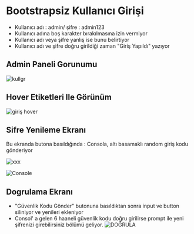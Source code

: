 # Bootstrapsiz Kullanıcı Girişi

- Kullanıcı adı : admin/ şifre : admin123
- Kullanıcı adına boş karakter bırakılmasına izin vermiyor
- Kullanıcı adı veya şifre yanlış ise bunu belirtiyor
- Kullanıcı adı ve şifre doğru girildiği zaman "Giriş Yapıldı" yazıyor



## Admin Paneli Gorunumu

![kullgr](https://user-images.githubusercontent.com/93881127/200088044-34717376-e172-44dc-a1c6-6e0501ebabd9.png)

## Hover Etiketleri Ile Görünüm

![giriş hover](https://user-images.githubusercontent.com/93881127/200113974-1761f628-0bd5-408f-93bd-d91f6541fd79.png)

## Sifre Yenileme Ekranı
Bu ekranda butona basıldığında : Consola, altı basamaklı random giriş kodu gönderiyor

![xxx](https://user-images.githubusercontent.com/93881127/200184877-10b55320-aec9-41bc-90da-296b73c9d377.png)

![Console](https://user-images.githubusercontent.com/93881127/200148109-e0c187bc-8832-473e-a2e3-1195f22999d7.png)

## Dogrulama Ekranı
- "Güvenlik Kodu Gönder" butonuna basıldıktan sonra input ve button siliniyor ve yenileri ekleniyor
- Consol' a gelen 6 haaneli güvenlik kodu doğru girilirse prompt ile yeni şifrenizi girebilirsiniz bölümü geliyor.
![DOĞRULA](https://user-images.githubusercontent.com/93881127/200637058-c8e2f50b-9bde-4139-b3b1-45e376d349f3.png)
